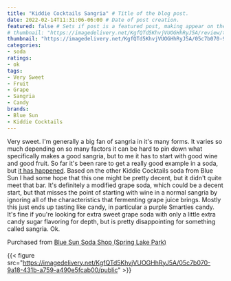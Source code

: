 ```yaml
---
title: "Kiddie Cocktails Sangria" # Title of the blog post.
date: 2022-02-14T11:31:06-06:00 # Date of post creation.
featured: false # Sets if post is a featured post, making appear on the home page side bar.
# thumbnail: "https://imagedelivery.net/KgfQTd5KhvjVUOGHhRyJ5A/review/thumbs/kiddie-cocktail-sangria.jpg" # Sets thumbnail image appearing inside card on homepage.
thumbnail: "https://imagedelivery.net/KgfQTd5KhvjVUOGHhRyJ5A/05c7b070-9a18-431b-a759-a490e5fcab00/thumb"
categories:
- soda
ratings:
- ok
tags:
- Very Sweet
- Fruit
- Grape
- Sangria
- Candy
brands:
- Blue Sun
- Kiddie Cocktails
---
```


Very sweet. I'm generally a big fan of sangria in it's many forms. It varies so much depending on so many factors it can be hard to pin down what specifically makes a good sangria, but to me it has to start with good wine and good fruit. So far it's been rare to get a really good example in a soda, but [it has happened](../senorial-sangria). Based on the other Kiddie Cocktails soda from Blue Sun I had some hope that this one might be pretty decent, but it didn't quite meet that bar. It's definitely a modified grape soda, which could be a decent start, but that misses the point of starting with wine in a normal sangria by ignoring all of the characteristics that fermenting grape juice brings. Mostly this just ends up tasting like candy, in particular a purple Smarties candy. It's fine if you're looking for extra sweet grape soda with only a little extra candy sugar flavoring for depth, but is pretty disappointing for something called sangria. Ok.

Purchased from [Blue Sun Soda Shop (Spring Lake Park)](https://bluesunsodashop.com/)

{{< figure src="https://imagedelivery.net/KgfQTd5KhvjVUOGHhRyJ5A/05c7b070-9a18-431b-a759-a490e5fcab00/public" >}}
